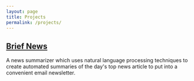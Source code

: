 ```yaml
---
layout: page
title: Projects
permalink: /projects/
---
```


## [Brief News](http://brief-news.info)

A news summarizer which uses natural language processing techniques to create automated summaries of the day's top news article to put into a convenient email newsletter.
